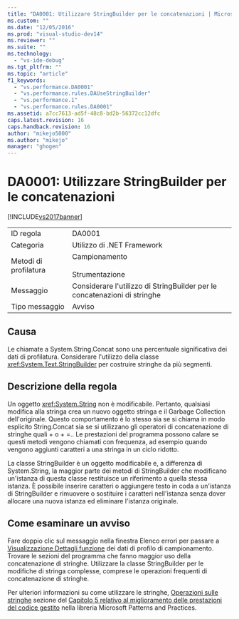 ```yaml
---
title: "DA0001: Utilizzare StringBuilder per le concatenazioni | Microsoft Docs"
ms.custom: ""
ms.date: "12/05/2016"
ms.prod: "visual-studio-dev14"
ms.reviewer: ""
ms.suite: ""
ms.technology: 
  - "vs-ide-debug"
ms.tgt_pltfrm: ""
ms.topic: "article"
f1_keywords: 
  - "vs.performance.DA0001"
  - "vs.performance.rules.DAUseStringBuilder"
  - "vs.performance.1"
  - "vs.performance.rules.DA0001"
ms.assetid: a7cc7613-ad5f-48c8-bd2b-56372cc12dfc
caps.latest.revision: 16
caps.handback.revision: 16
author: "mikejo5000"
ms.author: "mikejo"
manager: "ghogen"
---
```

# DA0001: Utilizzare StringBuilder per le concatenazioni
[!INCLUDE[vs2017banner](../code-quality/includes/vs2017banner.md)]

|||  
|-|-|  
|ID regola|DA0001|  
|Categoria|Utilizzo di .NET Framework|  
|Metodi di profilatura|Campionamento<br /><br /> Strumentazione|  
|Messaggio|Considerare l'utilizzo di StringBuilder per le concatenazioni di stringhe|  
|Tipo messaggio|Avviso|  
  
## Causa  
 Le chiamate a System.String.Concat sono una percentuale significativa dei dati di profilatura.  Considerare l'utilizzo della classe <xref:System.Text.StringBuilder> per costruire stringhe da più segmenti.  
  
## Descrizione della regola  
 Un oggetto <xref:System.String> non è modificabile.  Pertanto, qualsiasi modifica alla stringa crea un nuovo oggetto stringa e il Garbage Collection dell'originale.  Questo comportamento è lo stesso sia se si chiama in modo esplicito String.Concat sia se si utilizzano gli operatori di concatenazione di stringhe quali \+ o \+ \=..  Le prestazioni del programma possono calare se questi metodi vengono chiamati con frequenza, ad esempio quando vengono aggiunti caratteri a una stringa in un ciclo ridotto.  
  
 La classe StringBuilder è un oggetto modificabile e, a differenza di System.String, la maggior parte dei metodi di StringBuilder che modificano un'istanza di questa classe restituisce un riferimento a quella stessa istanza.  È possibile inserire caratteri o aggiungere testo in coda a un'istanza di StringBuilder e rimuovere o sostituire i caratteri nell'istanza senza dover allocare una nuova istanza ed eliminare l'istanza originale.  
  
## Come esaminare un avviso  
 Fare doppio clic sul messaggio nella finestra Elenco errori per passare a [Visualizzazione Dettagli funzione](../profiling/function-details-view.md) dei dati di profilo di campionamento.  Trovare le sezioni del programma che fanno maggior uso della concatenazione di stringhe.  Utilizzare la classe StringBuilder per le modifiche di stringa complesse, comprese le operazioni frequenti di concatenazione di stringhe.  
  
 Per ulteriori informazioni su come utilizzare le stringhe, [Operazioni sulle stringhe](http://go.microsoft.com/fwlink/?LinkId=177816) sezione del [Capitolo 5 relativo al miglioramento delle prestazioni del codice gestito](http://go.microsoft.com/fwlink/?LinkId=177817) nella libreria Microsoft Patterns and Practices.